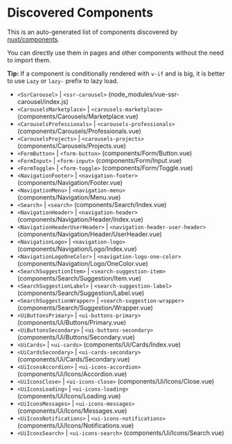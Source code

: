 # Discovered Components

This is an auto-generated list of components discovered by [nuxt/components](https://github.com/nuxt/components).

You can directly use them in pages and other components without the need to import them.

**Tip:** If a component is conditionally rendered with `v-if` and is big, it is better to use `Lazy` or `lazy-` prefix to lazy load.

- `<SsrCarousel>` | `<ssr-carousel>` (node_modules/vue-ssr-carousel/index.js)
- `<CarouselsMarketplace>` | `<carousels-marketplace>` (components/Carousels/Marketplace.vue)
- `<CarouselsProfessionals>` | `<carousels-professionals>` (components/Carousels/Professionals.vue)
- `<CarouselsProjects>` | `<carousels-projects>` (components/Carousels/Projects.vue)
- `<FormButton>` | `<form-button>` (components/Form/Button.vue)
- `<FormInput>` | `<form-input>` (components/Form/Input.vue)
- `<FormToggle>` | `<form-toggle>` (components/Form/Toggle.vue)
- `<NavigationFooter>` | `<navigation-footer>` (components/Navigation/Footer.vue)
- `<NavigationMenu>` | `<navigation-menu>` (components/Navigation/Menu.vue)
- `<Search>` | `<search>` (components/Search/Index.vue)
- `<NavigationHeader>` | `<navigation-header>` (components/Navigation/Header/Index.vue)
- `<NavigationHeaderUserHeader>` | `<navigation-header-user-header>` (components/Navigation/Header/UserHeader.vue)
- `<NavigationLogo>` | `<navigation-logo>` (components/Navigation/Logo/Index.vue)
- `<NavigationLogoOneColor>` | `<navigation-logo-one-color>` (components/Navigation/Logo/OneColor.vue)
- `<SearchSuggestionItem>` | `<search-suggestion-item>` (components/Search/Suggestion/Item.vue)
- `<SearchSuggestionLabel>` | `<search-suggestion-label>` (components/Search/Suggestion/Label.vue)
- `<SearchSuggestionWrapper>` | `<search-suggestion-wrapper>` (components/Search/Suggestion/Wrapper.vue)
- `<UiButtonsPrimary>` | `<ui-buttons-primary>` (components/Ui/Buttons/Primary.vue)
- `<UiButtonsSecondary>` | `<ui-buttons-secondary>` (components/Ui/Buttons/Secondary.vue)
- `<UiCards>` | `<ui-cards>` (components/Ui/Cards/Index.vue)
- `<UiCardsSecondary>` | `<ui-cards-secondary>` (components/Ui/Cards/Secondary.vue)
- `<UiIconsAccordion>` | `<ui-icons-accordion>` (components/Ui/Icons/Accordion.vue)
- `<UiIconsClose>` | `<ui-icons-close>` (components/Ui/Icons/Close.vue)
- `<UiIconsLoading>` | `<ui-icons-loading>` (components/Ui/Icons/Loading.vue)
- `<UiIconsMessages>` | `<ui-icons-messages>` (components/Ui/Icons/Messages.vue)
- `<UiIconsNotifications>` | `<ui-icons-notifications>` (components/Ui/Icons/Notifications.vue)
- `<UiIconsSearch>` | `<ui-icons-search>` (components/Ui/Icons/Search.vue)
